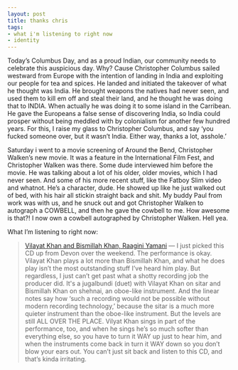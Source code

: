 ```yaml
---
layout: post
title: thanks chris
tags:
- what i'm listening to right now
- identity
---
```

Today’s Columbus Day, and as a proud Indian, our community needs to celebrate this auspicious day. Why? Cause Christopher Columbus sailed westward from Europe with the intention of landing in India and exploiting our people for tea and spices. He landed and initiated the takeover of what he thought was India. He brought weapons the natives had never seen, and used them to kill em off and steal their land, and he thought he was doing that to INDIA. When actually he was doing it to some island in the Carribean. He gave the Europeans a false sense of discovering India, so India could prosper without being meddled with by colonialism for another few hundred years. For this, I raise my glass to Christopher Columbus, and say ‘you fucked someone over, but it wasn’t India. Either way, thanks a lot, asshole.’

Saturday i went to a movie screening of Around the Bend, Christopher Walken’s new movie. It was a feature in the International Film Fest, and Christopher Walken was there. Some dude interviewed him before the movie. He was talking about a lot of his older, older movies, which I had never seen. And some of his more recent stuff, like the Fatboy Slim video and whatnot. He’s a character, dude. He showed up like he just walked out of bed, with his hair all stickin straight back and shit. My buddy Paul from work was with us, and he snuck out and got Christopher Walken to autograph a COWBELL, and then he gave the cowbell to me. How awesome is that?! I now own a cowbell autographed by Christopher Walken. Hell yea.

What I’m listening to right now:

> 
> [Vilayat Khan and Bismillah Khan, Raagini Yamani](http://www.amazon.com/exec/obidos/ASIN/B000006H9A/nikhiltrivedi-20) — I just picked this CD up from Devon over the weekend. The performance is okay. Vilayat Khan plays a lot more than Bismillah Khan, and what he does play isn’t the most outstanding stuff I’ve heard him play. But regardless, I just can’t get past what a shotty recording job the producer did. It's a jugalbundi (duet) with Vilayat Khan on sitar and Bismillah Khan on shehnai, an oboe-like instrument. And the linear notes say how ‘such a recording would not be possible without modern recording technology,’ because the sitar is a much more quieter instrument than the oboe-like instrument. But the levels are still ALL OVER THE PLACE. Vilyat Khan sings in part of the performance, too, and when he sings he’s so much softer than everything else, so you have to turn it WAY up just to hear him, and when the instruments come back in turn it WAY down so you don’t blow your ears out. You can’t just sit back and listen to this CD, and that’s kinda irritating.
